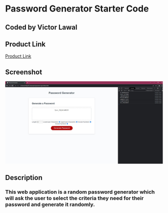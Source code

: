 # Password Generator Starter Code
## Coded by Victor Lawal

## Product Link

[Product Link]()

## Screenshot

![Screenshot of working product](./assets/images/password-gen.jpg)

## Description

### This web application is a random password generator which will ask the user to select the criteria they need for their password and generate it randomly.
